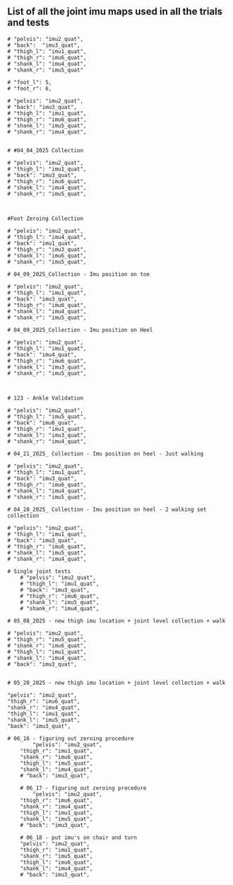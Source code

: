 

## List of all the joint imu maps used in all the trials and tests

    # "pelvis": "imu2_quat",
    # "back":  "imu3_quat",
    # "thigh_l": "imu1_quat",
    # "thigh_r": "imu6_quat", 
    # "shank_l": "imu4_quat",
    # "shank_r": "imu5_quat"
    
    # "foot_l": 5,
    # "foot_r": 6,
    
    # "pelvis": "imu2_quat",
    # "back": "imu3_quat",
    # "thigh_l": "imu1_quat",
    # "thigh_r": "imu6_quat", 
    # "shank_l": "imu5_quat",
    # "shank_r": "imu4_quat",
    
    
    # #04_04_2025 Collection
    
    # "pelvis": "imu2_quat",
    # "thigh_l": "imu1_quat",
    # "back": "imu3_quat",
    # "thigh_r": "imu6_quat", 
    # "shank_l": "imu4_quat",
    # "shank_r": "imu5_quat",
    
    
        
    #Foot Zeroing Collection
    
    # "pelvis": "imu2_quat",
    # "thigh_l": "imu4_quat",
    # "back": "imu1_quat",
    # "thigh_r": "imu3_quat", 
    # "shank_l": "imu6_quat",
    # "shank_r": "imu5_quat",
    
    # 04_09_2025_Collection - Imu position on toe
    
    # "pelvis": "imu2_quat",
    # "thigh_l": "imu1_quat",
    # "back": "imu3_quat",
    # "thigh_r": "imu6_quat", 
    # "shank_l": "imu4_quat",
    # "shank_r": "imu5_quat",
    
    # 04_09_2025_Collection - Imu position on Heel
    
    # "pelvis": "imu2_quat",
    # "thigh_l": "imu1_quat",
    # "back": "imu4_quat",
    # "thigh_r": "imu6_quat", 
    # "shank_l": "imu3_quat",
    # "shank_r": "imu5_quat",
    
    
        
    # 123 - Ankle Validation
    
    # "pelvis": "imu2_quat",
    # "thigh_l": "imu5_quat",
    # "back": "imu6_quat",
    # "thigh_r": "imu1_quat", 
    # "shank_l": "imu3_quat",
    # "shank_r": "imu4_quat",
    
    # 04_21_2025_ Collection - Imu position on heel - Just walking
    
    # "pelvis": "imu2_quat",
    # "thigh_l": "imu1_quat",
    # "back": "imu3_quat",
    # "thigh_r": "imu6_quat", 
    # "shank_l": "imu4_quat",
    # "shank_r": "imu5_quat",
    
    # 04_28_2025_ Collection - Imu position on heel - 2 walking set collection
    
    # "pelvis": "imu2_quat",
    # "thigh_l": "imu1_quat",
    # "back": "imu3_quat",
    # "thigh_r": "imu6_quat", 
    # "shank_l": "imu5_quat",
    # "shank_r": "imu4_quat",
    
    # Single joint tests
        # "pelvis": "imu2_quat",
        # "thigh_l": "imu1_quat",
        # "back": "imu3_quat",
        # "thigh_r": "imu6_quat", 
        # "shank_l": "imu5_quat",
        # "shank_r": "imu4_quat",
        
    # 05_08_2025 - new thigh imu location + joint level collection + walk
    
    # "pelvis": "imu2_quat",
    # "thigh_r": "imu5_quat", 
    # "shank_r": "imu6_quat",
    # "thigh_l": "imu1_quat",
    # "shank_l": "imu4_quat",
    # "back": "imu3_quat",
    
    
    # 05_20_2025 - new thigh imu location + joint level collection + walk
    
    "pelvis": "imu2_quat",
    "thigh_r": "imu6_quat", 
    "shank_r": "imu4_quat",
    "thigh_l": "imu1_quat",
    "shank_l": "imu5_quat",
    "back": "imu3_quat",

    # 06_16 - figuring out zeroing procedure
            "pelvis": "imu2_quat",
        "thigh_r": "imu1_quat", 
        "shank_r": "imu6_quat",
        "thigh_l": "imu5_quat",
        "shank_l": "imu4_quat",
        # "back": "imu3_quat",

        # 06_17 - figuring out zeroing procedure
            "pelvis": "imu2_quat",
        "thigh_r": "imu6_quat", 
        "shank_r": "imu4_quat",
        "thigh_l": "imu1_quat",
        "shank_l": "imu5_quat",
        # "back": "imu3_quat",

        # 06_18 - put imu's on chair and turn
        "pelvis": "imu2_quat",
        "thigh_r": "imu1_quat", 
        "shank_r": "imu5_quat",
        "thigh_l": "imu6_quat",
        "shank_l": "imu4_quat",
        # "back": "imu3_quat",



